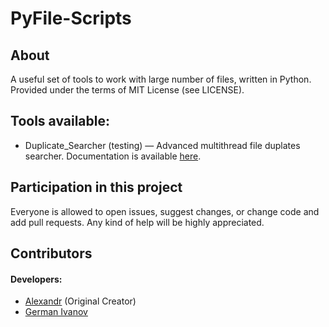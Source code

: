 # PyFile-Scripts
## About
A useful set of tools to work with large number of files, written in Python. Provided under the terms of MIT License (see LICENSE).

## Tools available:
- Duplicate_Searcher (testing) — Advanced multithread file duplates searcher. Documentation is available [here](docs/duplicate_searcher.md).

## Participation in this project
Everyone is allowed to open issues, suggest changes, or change code and add pull requests. Any kind of help will be highly appreciated. 

## Contributors
#### Developers:
- [Alexandr](https://github.com/Formak21) (Original Creator)
- [German Ivanov](https://github.com/germanivanov0719)



